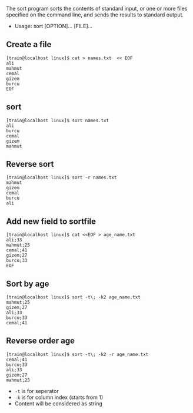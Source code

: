The sort program sorts the contents of standard input, or one or more files
specified on the command line, and sends the results to standard output.

- Usage: sort [OPTION]... [FILE]...

## Create a file  
```
[train@localhost linux]$ cat > names.txt  << EOF 
ali
mahmut
cemal
gizem
burcu
EOF
```


## sort
```
[train@localhost linux]$ sort names.txt
ali
burcu
cemal
gizem
mahmut
```

## Reverse sort 
```
[train@localhost linux]$ sort -r names.txt
mahmut
gizem
cemal
burcu
ali
```

## Add new field to sortfile
```
[train@localhost linux]$ cat <<EOF > age_name.txt
ali;33
mahmut;25
cemal;41
gizem;27
burcu;33
EOF
```

## Sort by age   
```
[train@localhost linux]$ sort -t\; -k2 age_name.txt
mahmut;25
gizem;27
ali;33
burcu;33
cemal;41
```

## Reverse order age
```
[train@localhost linux]$ sort -t\; -k2 -r age_name.txt
cemal;41
burcu;33
ali;33
gizem;27
mahmut;25
```

- `-t` is for seperator   
- `-k` is for column index (starts from 1)  
- Content will be considered as string  
